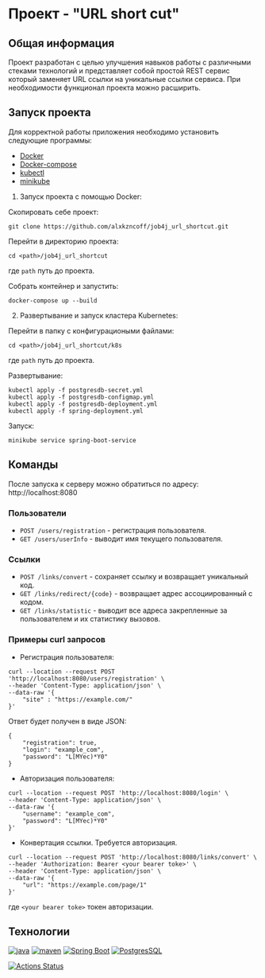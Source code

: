 # Проект - "URL short cut"

## Общая информация

Проект разработан с целью улучшения навыков работы с различными стеками технологий и представляет
собой простой REST сервис который заменяет URL ссылки на уникальные ссылки сервиса.
При необходимости функционал проекта можно расширить.

## Запуск проекта

Для корректной работы приложения необходимо установить следующие программы:

- [Docker](https://docs.docker.com/engine/install/)
- [Docker-compose](https://docs.docker.com/compose/install/)
- [kubectl](https://kubernetes.io/docs/tasks/tools/)
- [minikube](https://minikube.sigs.k8s.io/docs/start/)

1. Запуск проекта с помощью Docker:

Скопировать себе проект:
```
git clone https://github.com/alxkzncoff/job4j_url_shortcut.git
```

Перейти в директорию проекта:
```
cd <path>/job4j_url_shortcut
```

где ```path``` путь до проекта.

Собрать контейнер и запустить:
```
docker-compose up --build
```

2. Развертывание и запуск кластера Kubernetes:

Перейти в папку с конфигурациоными файлами:

```
cd <path>/job4j_url_shortcut/k8s
```

где ```path``` путь до проекта.

Развертывание:

```
kubectl apply -f postgresdb-secret.yml
kubectl apply -f postgresdb-configmap.yml
kubectl apply -f postgresdb-deployment.yml
kubectl apply -f spring-deployment.yml
```

Запуск:

```
minikube service spring-boot-service
```

## Команды

После запуска к серверу можно обратиться по адресу: http://localhost:8080

### Пользователи

- `POST /users/registration` - регистрация пользователя.
- `GET /users/userInfo` - выводит имя текущего пользователя.

### Ссылки

- `POST /links/convert` - сохраняет ссылку и возвращает уникальный код.
- `GET /links/redirect/{code}` - возвращает адрес ассоциированный с кодом.
- `GET /links/statistic` - выводит все адреса закрепленные за пользователем и их статистику вызовов.

### Примеры curl запросов

- Регистрация пользователя:

```
curl --location --request POST 'http://localhost:8080/users/registration' \
--header 'Content-Type: application/json' \
--data-raw '{
    "site" : "https://example.com/"
}'
```

Ответ будет получен в виде JSON:

```
{
    "registration": true,
    "login": "example_com",
    "password": "L[MYec)*Y0"
}
```

- Авторизация пользователя:

```
curl --location --request POST 'http://localhost:8080/login' \
--header 'Content-Type: application/json' \
--data-raw '{
    "username": "example_com",
    "password": "L[MYec)*Y0"
}'
```

- Конвертация ссылки. Требуется авторизация.

```
curl --location --request POST 'http://localhost:8080/links/convert' \
--header 'Authorization: Bearer <your bearer toke>' \
--header 'Content-Type: application/json' \
--data-raw '{
    "url": "https://example.com/page/1"
}'
```

где ```<your bearer toke>``` токен авторизации.


## Технологии

[![java](https://img.shields.io/badge/java-17-red)](https://www.java.com/)
[![maven](https://img.shields.io/badge/apache--maven-3.8.3-blue)](https://maven.apache.org/)
[![Spring Boot](https://img.shields.io/badge/spring%20boot-2.7.3-brightgreen)](https://spring.io/projects/spring-boot)
[![PostgresSQL](https://img.shields.io/badge/postgreSQL-14-blue)](https://www.postgresql.org/)

[![Actions Status](https://github.com/alxkzncoff/job4j_url_shortcut/workflows/java-ci/badge.svg)](https://github.com/alxkzncoff/job4j_url_shortcut/actions)
